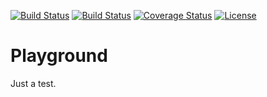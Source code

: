 [![Build Status](https://travis-ci.org/dsieger/playground.svg?branch=master)](https://travis-ci.org/dsieger/playground)
[![Build Status](https://ci.appveyor.com/api/projects/status/3qjoqq7m3kq7e6c2?svg=true)](https://ci.appveyor.com/project/dsieger/playground)
[![Coverage Status](https://coveralls.io/repos/github/dsieger/playground/badge.svg?branch=master)](https://coveralls.io/github/dsieger/playground?branch=master)
[![License](https://img.shields.io/badge/License-BSD%203--Clause-blue.svg)](https://opensource.org/licenses/BSD-3-Clause)

# Playground

Just a test.
